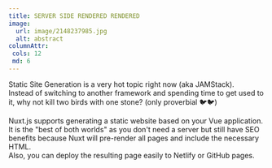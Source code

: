 ```yaml
---
title: SERVER SIDE RENDERED RENDERED
image:
  url: image/2148237985.jpg
  alt: abstract
columnAttr:
 cols: 12
 md: 6
---
```


Static Site Generation is a very hot topic right now (aka JAMStack).   
Instead of switching to another framework and spending time to get used to it, why not kill two birds with one stone? (only proverbial 🐦🐦)

Nuxt.js supports generating a static website based on your Vue application.  
It is the "best of both worlds" as you don't need a server but still have SEO benefits because Nuxt will pre-render all pages and include the necessary HTML.  
Also, you can deploy the resulting page easily to Netlify or GitHub pages.
